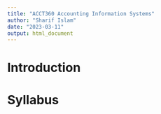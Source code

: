 ```yaml
---
title: "ACCT360 Accounting Information Systems"
author: "Sharif Islam"
date: "2023-03-11"
output: html_document
---
```




# Introduction 

# Syllabus


